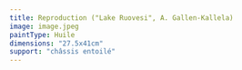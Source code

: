 ```yaml
---
title: Reproduction ("Lake Ruovesi", A. Gallen-Kallela)
image: image.jpeg
paintType: Huile
dimensions: "27.5x41cm"
support: "châssis entoilé"
---
```

